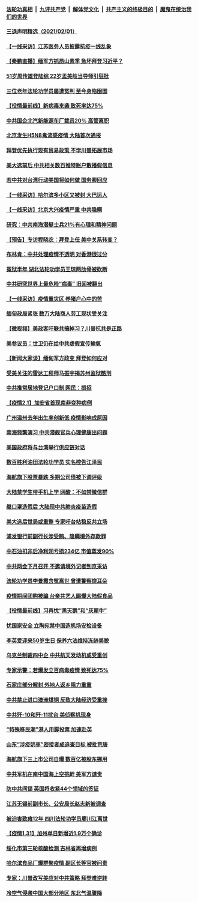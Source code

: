 ####  [法轮功真相](../../../../basic/blob/master/README.md?t=02021031) &nbsp;|&nbsp; [九评共产党](../../../../9ping.md/blob/master/README.md?t=02021031) &nbsp;|&nbsp; [解体党文化](../../../../jtdwh.md/blob/master/README.md?t=02021031)  &nbsp;|&nbsp; [共产主义的终极目的](../../../../gczydzjmd.md/blob/master/README.md?t=02021031) &nbsp;|&nbsp; [魔鬼在统治我们的世界](../../../../mgztzwmdsj.md/blob/master/README.md?t=02021031) 

#### [三退声明精选（2021/02/01）](../pages/nsc413/n12726893.md?t=02021031) 

#### [【一线采访】江苏医务人员披露抗疫一线乱象](../pages/nsc413/n12726597.md?t=02021031) 

#### [【秦鹏直播】缅军方抓昂山素季 急坏拜登习近平？](../pages/nsc413/n12726784.md?t=02021031) 

#### [51岁周传雄登陆综 22岁孟美岐当导师引狂批](../pages/nsc413/n12726330.md?t=02021031) 

#### [三位老年法轮功学员屡遭冤判 至今身陷囹圄](../pages/nsc413/n12725626.md?t=02021031) 

#### [【役情最前线】新病毒来袭 致死率达75%](../pages/nsc413/n12726540.md?t=02021031) 

#### [中共国企北汽新能源车厂裁员20% 高管离职](../pages/nsc413/n12726655.md?t=02021031) 

#### [北京发生H5N8禽流感疫情 大陆首次通报](../pages/nsc413/n12726482.md?t=02021031) 

#### [拜登优先执行现有贸易政策 不学川普拓展市场](../pages/nsc413/n12726635.md?t=02021031) 

#### [美大选前后 中共相关数百推特账户散播假信息](../pages/nsc413/n12726624.md?t=02021031) 

#### [若中共对台湾行动美国将如何做 国务卿回应](../pages/nsc413/n12726476.md?t=02021031) 

#### [【一线采访】哈尔滨多小区又被封 大巴运人](../pages/nsc413/n12726496.md?t=02021031) 

#### [【一线采访】北京大兴疫情严重 中共隐瞒](../pages/nsc413/n12726350.md?t=02021031) 

#### [研究：中共南海潜艇士兵21%有心理和精神问题](../pages/nsc413/n12726354.md?t=02021031) 

#### [【预告】专访程晓农：拜登上任 美中关系转变？](../pages/nsc413/n12726483.md?t=02021031) 

#### [布林肯：中共处理疫情不透明 对香港很过分](../pages/nsc413/n12726418.md?t=02021031) 

#### [冤狱半年 湖北法轮功学员王琼两肋骨被砍断](../pages/nsc413/n12723946.md?t=02021031) 

#### [中共研究世界上最危险“病毒” 旧闻被翻出](../pages/nsc413/n12726194.md?t=02021031) 

#### [【一线采访】疫情重灾区 养猪户心中的苦](../pages/nsc413/n12725997.md?t=02021031) 

#### [缅甸政局紧张 数万大陆商人劳工现状受关注](../pages/nsc413/n12726038.md?t=02021031) 

#### [【微视频】美政客吁联共搞掉习？川普抗共是正路](../pages/nsc413/n12725865.md?t=02021031) 

#### [美参议员：世卫仍在给中共虚假宣传输氧](../pages/nsc413/n12725894.md?t=02021031) 

#### [【新闻大家谈】缅甸军方政变 拜登如何应对](../pages/nsc413/n12725897.md?t=02021031) 

#### [受美关注的雷达工程师马振宇揭苏州监狱酷刑](../pages/nsc413/n12724446.md?t=02021031) 

#### [中共推常居地登记户口制 网民：损招](../pages/nsc413/n12725749.md?t=02021031) 

#### [【疫情2.1】加安省首现南非变种病例](../pages/nsc413/n12725403.md?t=02021031) 

#### [广州温州去年出生率创新低 疫情影响成原因](../pages/nsc413/n12725341.md?t=02021031) 

#### [南海频繁演习 中共潜舰官兵心理健康出问题](../pages/nsc413/n12725441.md?t=02021031) 

#### [美国政府将与台湾举行供应链对话](../pages/nsc413/n12725342.md?t=02021031) 

#### [数百胜利油田法轮功学员 实名控告江泽民](../pages/nsc413/n12715299.md?t=02021031) 

#### [海航旗下股票暴跌 多期公司债被下调评级](../pages/nsc413/n12724914.md?t=02021031) 

#### [大陆禁学生带手机上学 网酸：不如禁微信群](../pages/nsc413/n12725278.md?t=02021031) 

#### [继口罩造假后 大陆现中共肺炎疫苗造假](../pages/nsc413/n12725035.md?t=02021031) 


#### [美大选后世局或重整 专家吁台站稳反共立场](../pages/nsc413/n12723843.md?t=02021031) 

#### [浦发银行前副行长涉受贿、隐瞒境外存款罪](../pages/nsc413/n12724931.md?t=02021031) 

#### [中石油扣非后净利润亏损234亿 市值蒸发90%](../pages/nsc413/n12724479.md?t=02021031) 

#### [中共两会下月召开 不邀请境外记者到京采访](../pages/nsc413/n12724655.md?t=02021031) 

#### [法轮功学员李景霞含冤离世 曾遭警察烧耳朵](../pages/nsc413/n12724084.md?t=02021031) 

#### [疫情期间团购被骗 台亲共艺人踢爆大陆假食品](../pages/nsc413/n12724329.md?t=02021031) 

#### [【役情最前线】习再忧“黑天鹅”和“灰犀牛”](../pages/nsc413/n12724141.md?t=02021031) 

#### [忧国家安全 立陶宛禁中国造机场安检设备](../pages/nsc413/n12724353.md?t=02021031) 

#### [李英爱迎来50岁生日 保养六法维持冻龄美貌](../pages/nsc413/n12724209.md?t=02021031) 

#### [乌克兰制裁四中企 中共航天发动机或受重创](../pages/nsc413/n12724280.md?t=02021031) 

#### [专家示警：若爆发立百病毒疫情 致死达75%](../pages/nsc413/n12724229.md?t=02021031) 

#### [石家庄部分解封 外地人返乡阻力重重](../pages/nsc413/n12724244.md?t=02021031) 

#### [中共禁止进口澳洲煤铜 反致大陆经济受重挫](../pages/nsc413/n12724132.md?t=02021031) 

#### [中共歼-10和歼-11扰台 美侦察机现身](../pages/nsc413/n12724191.md?t=02021031) 

#### [“特殊移民潮”港人用脚投票 加速赴英](../pages/nsc413/n12724068.md?t=02021031) 

#### [山东“涉疫奶枣”密接者成追查目标 被批荒唐](../pages/nsc413/n12723877.md?t=02021031) 

#### [海航旗下三上市公司自曝 数百亿被股东挪用](../pages/nsc413/n12723978.md?t=02021031) 

#### [中共军机在南中国海上空挑衅 美军方谴责](../pages/nsc413/n12724003.md?t=02021031) 

#### [防中共间谍 英国将收紧44个领域的签证](../pages/nsc413/n12723998.md?t=02021031) 

#### [江苏无锡前副市长、公安局长赵志新被调查](../pages/nsc413/n12723973.md?t=02021031) 

#### [被迫害致瘫12年 四川法轮功学员廖川江离世](../pages/nsc413/n12723746.md?t=02021031) 

#### [【疫情1.31】加州单日新增近1.9万个确诊](../pages/nsc413/n12723682.md?t=02021031) 

#### [绥化市第三轮核酸检测 吉林省再增病例](../pages/nsc413/n12723742.md?t=02021031) 

#### [哈尔滨食品厂爆群聚疫情 副区长等官被问责](../pages/nsc413/n12723747.md?t=02021031) 

#### [专家：川普改写美应对中共策略 拜登难逆转](../pages/nsc413/n12719128.md?t=02021031) 

#### [冷空气侵袭中国大部分地区 东北气温骤降](../pages/nsc413/n12723691.md?t=02021031) 

